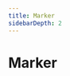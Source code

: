 ```yaml
---
title: Marker
sidebarDepth: 2
---
```

# Marker
<ClientOnly>
  <marker-demos></marker-demos>
</ClientOnly>